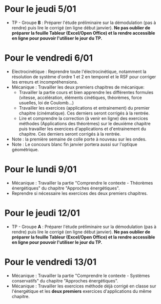 # Pour le jeudi 5/01
* TP - Groupe __B__ : Préparer l'étude préliminaire sur la démodulation (pas à rendre) puis lire le corrigé (en ligne début janvier). __Ne pas oublier de préparer la feuille Tableur (Excel/Open Office) et la rendre accessible en ligne pour pouvoir l'utiliser le jour du TP.__

# Pour le vendredi 6/01
* Electrocinétique : Reprendre toute l'électrocinétique, notamment la résolution de système d'ordre 1 et 2 en temporel et le RSF pour corriger les erreurs et incompréhensions.
* Mécanique : Travailler les deux premiers chapitres de mécanique:
    * Travailler la partie cours et bien apprendre les différentes formules (vitesse, accélération, éléments cinétiques, théorèmes, force usuelles, loi de Coulomb...)
    * Travailler les exercices (applications et entrainement) du premier chapitre (cinématique). Ces derniers seront corrigés à la rentrée.
    * Lire et comprendre la correction (à venir en ligne) des exercices méthodes (Applications des théorèmes) sur le deuxième chapitre puis travailler les exercices d'applications et d'entrainement du chapitre. Ces derniers seront corrigés à la rentrée.
* Note : la première semaine de colle porte à nouveau sur les ondes.
* Note : Le concours blanc fin janvier portera aussi sur l'optique géométrique.

# Pour le lundi 9/01
* Mécanique : Travailler la partie "Comprendre le contexte - Théorèmes énergétiques" du chapitre "Approches énergétiques".
* Reprendre si nécessaire les exercices des deux premiers chapitres.

# Pour le jeudi 12/01
* TP - Groupe __A__ : Préparer l'étude préliminaire sur la démodulation (pas à rendre) puis lire le corrigé (en ligne début janvier). __Ne pas oublier de préparer la feuille Tableur (Excel/Open Office) et la rendre accessible en ligne pour pouvoir l'utiliser le jour du TP.__

# Pour le vendredi 13/01
* Mécanique : Travailler la partie "Comprendre le contexte - Systèmes conservatifs" du chapitre "Approches énergétiques".
* Mécanique : Travailler les exercices méthode déjà corrigé en classe sur l'énergétique et les __deux premiers__ exercices d'applications du même chapitre.
